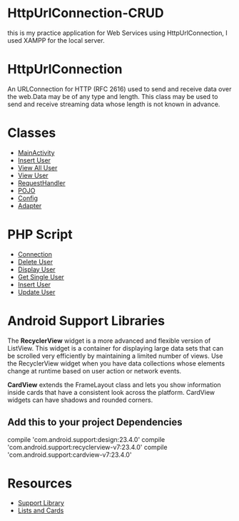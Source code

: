 # HttpUrlConnection-CRUD
this is my practice application for Web Services using HttpUrlConnection, I used XAMPP for the local server.

# HttpUrlConnection
An URLConnection for HTTP (RFC 2616) used to send and receive data over the web.Data may be of any type and length. 
This class may be used to send and receive streaming data whose length is not known in advance. 

# Classes
* [MainActivity](https://github.com/benidict1995/HttpUrlConnection-CRUD/blob/master/app/src/main/java/com/example/benidictdulce/httpurlconnection_crud/MainActivity.java)
* [Insert User](https://github.com/benidict1995/HttpUrlConnection-CRUD/blob/master/app/src/main/java/com/example/benidictdulce/httpurlconnection_crud/Insert_User.java)
* [View All User](https://github.com/benidict1995/HttpUrlConnection-CRUD/blob/master/app/src/main/java/com/example/benidictdulce/httpurlconnection_crud/View_All_User.java)
* [View User](https://github.com/benidict1995/HttpUrlConnection-CRUD/blob/master/app/src/main/java/com/example/benidictdulce/httpurlconnection_crud/View_User.java)
* [RequestHandler](https://github.com/benidict1995/HttpUrlConnection-CRUD/blob/master/app/src/main/java/com/example/benidictdulce/httpurlconnection_crud/request/RequestHandler.java)
* [POJO](https://github.com/benidict1995/HttpUrlConnection-CRUD/blob/master/app/src/main/java/com/example/benidictdulce/httpurlconnection_crud/pojo/User.java)
* [Config](https://github.com/benidict1995/HttpUrlConnection-CRUD/blob/master/app/src/main/java/com/example/benidictdulce/httpurlconnection_crud/config/Config.java)
* [Adapter](https://github.com/benidict1995/HttpUrlConnection-CRUD/blob/master/app/src/main/java/com/example/benidictdulce/httpurlconnection_crud/adapter/RecyclerViewAdapter.java)

# PHP Script
* [Connection](https://github.com/benidict1995/HttpUrlConnection-CRUD/blob/master/rest/connection.php)
* [Delete User](https://github.com/benidict1995/HttpUrlConnection-CRUD/blob/master/rest/deleteUser.php)
* [Display User](https://github.com/benidict1995/HttpUrlConnection-CRUD/blob/master/rest/displayUser.php)
* [Get Single User](https://github.com/benidict1995/HttpUrlConnection-CRUD/blob/master/rest/getUser.php)
* [Insert User](https://github.com/benidict1995/HttpUrlConnection-CRUD/blob/master/rest/insertUser.php)
* [Update User](https://github.com/benidict1995/HttpUrlConnection-CRUD/blob/master/rest/updateUser.php)

# Android Support Libraries
 The __RecyclerView__ widget is a more advanced and flexible version of ListView. This widget is a container for displaying large 
 data sets that can be scrolled very efficiently by maintaining a limited number of views. Use the RecyclerView widget when 
 you have data collections whose elements change at runtime based on user action or network events.

__CardView__ extends the FrameLayout class and lets you show information inside cards that have a consistent look across the
platform. CardView widgets can have shadows and rounded corners.

 ## Add this to your project Dependencies

  compile 'com.android.support:design:23.4.0'
  compile 'com.android.support:recyclerview-v7:23.4.0'
  compile 'com.android.support:cardview-v7:23.4.0'
  
  # Resources
  * [Support Library](https://developer.android.com/topic/libraries/support-library/index.html#overview)
  * [Lists and Cards](https://developer.android.com/training/material/lists-cards.html)
